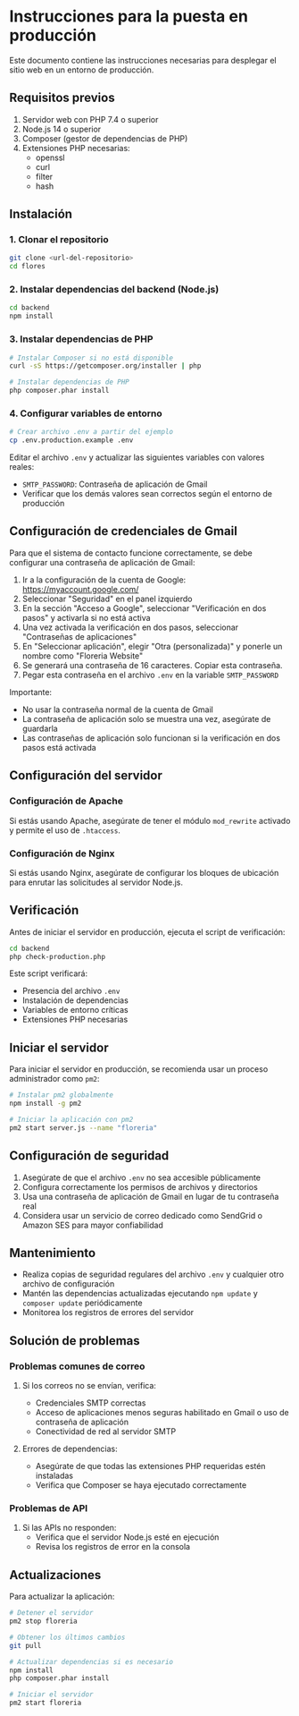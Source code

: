 # Instrucciones para la puesta en producción

Este documento contiene las instrucciones necesarias para desplegar el sitio web en un entorno de producción.

## Requisitos previos

1. Servidor web con PHP 7.4 o superior
2. Node.js 14 o superior
3. Composer (gestor de dependencias de PHP)
4. Extensiones PHP necesarias:
   - openssl
   - curl
   - filter
   - hash

## Instalación

### 1. Clonar el repositorio

```bash
git clone <url-del-repositorio>
cd flores
```

### 2. Instalar dependencias del backend (Node.js)

```bash
cd backend
npm install
```

### 3. Instalar dependencias de PHP

```bash
# Instalar Composer si no está disponible
curl -sS https://getcomposer.org/installer | php

# Instalar dependencias de PHP
php composer.phar install
```

### 4. Configurar variables de entorno

```bash
# Crear archivo .env a partir del ejemplo
cp .env.production.example .env
```

Editar el archivo `.env` y actualizar las siguientes variables con valores reales:

- `SMTP_PASSWORD`: Contraseña de aplicación de Gmail
- Verificar que los demás valores sean correctos según el entorno de producción

## Configuración de credenciales de Gmail

Para que el sistema de contacto funcione correctamente, se debe configurar una contraseña de aplicación de Gmail:

1. Ir a la configuración de la cuenta de Google: https://myaccount.google.com/
2. Seleccionar "Seguridad" en el panel izquierdo
3. En la sección "Acceso a Google", seleccionar "Verificación en dos pasos" y activarla si no está activa
4. Una vez activada la verificación en dos pasos, seleccionar "Contraseñas de aplicaciones"
5. En "Seleccionar aplicación", elegir "Otra (personalizada)" y ponerle un nombre como "Floreria Website"
6. Se generará una contraseña de 16 caracteres. Copiar esta contraseña.
7. Pegar esta contraseña en el archivo `.env` en la variable `SMTP_PASSWORD`

Importante:

- No usar la contraseña normal de la cuenta de Gmail
- La contraseña de aplicación solo se muestra una vez, asegúrate de guardarla
- Las contraseñas de aplicación solo funcionan si la verificación en dos pasos está activada

## Configuración del servidor

### Configuración de Apache

Si estás usando Apache, asegúrate de tener el módulo `mod_rewrite` activado y permite el uso de `.htaccess`.

### Configuración de Nginx

Si estás usando Nginx, asegúrate de configurar los bloques de ubicación para enrutar las solicitudes al servidor Node.js.

## Verificación

Antes de iniciar el servidor en producción, ejecuta el script de verificación:

```bash
cd backend
php check-production.php
```

Este script verificará:

- Presencia del archivo `.env`
- Instalación de dependencias
- Variables de entorno críticas
- Extensiones PHP necesarias

## Iniciar el servidor

Para iniciar el servidor en producción, se recomienda usar un proceso administrador como `pm2`:

```bash
# Instalar pm2 globalmente
npm install -g pm2

# Iniciar la aplicación con pm2
pm2 start server.js --name "floreria"
```

## Configuración de seguridad

1. Asegúrate de que el archivo `.env` no sea accesible públicamente
2. Configura correctamente los permisos de archivos y directorios
3. Usa una contraseña de aplicación de Gmail en lugar de tu contraseña real
4. Considera usar un servicio de correo dedicado como SendGrid o Amazon SES para mayor confiabilidad

## Mantenimiento

- Realiza copias de seguridad regulares del archivo `.env` y cualquier otro archivo de configuración
- Mantén las dependencias actualizadas ejecutando `npm update` y `composer update` periódicamente
- Monitorea los registros de errores del servidor

## Solución de problemas

### Problemas comunes de correo

1. Si los correos no se envían, verifica:
   - Credenciales SMTP correctas
   - Acceso de aplicaciones menos seguras habilitado en Gmail o uso de contraseña de aplicación
   - Conectividad de red al servidor SMTP

2. Errores de dependencias:
   - Asegúrate de que todas las extensiones PHP requeridas estén instaladas
   - Verifica que Composer se haya ejecutado correctamente

### Problemas de API

1. Si las APIs no responden:
   - Verifica que el servidor Node.js esté en ejecución
   - Revisa los registros de error en la consola

## Actualizaciones

Para actualizar la aplicación:

```bash
# Detener el servidor
pm2 stop floreria

# Obtener los últimos cambios
git pull

# Actualizar dependencias si es necesario
npm install
php composer.phar install

# Iniciar el servidor
pm2 start floreria
```